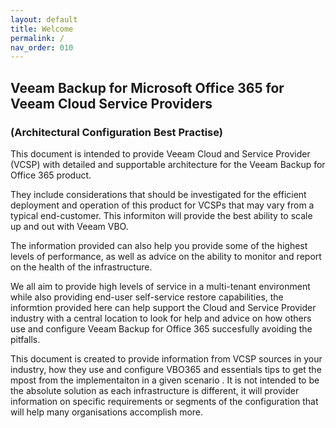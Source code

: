 ```yaml
---
layout: default
title: Welcome
permalink: /
nav_order: 010
---
```


## Veeam Backup for Microsoft Office 365 for Veeam Cloud Service Providers 
### (Architectural Configuration Best Practise) 


This document is intended to provide  Veeam Cloud and Service Provider (VCSP) with detailed and supportable architecture for the Veeam Backup for Office 365 product.  

They include considerations that should be investigated for the efficient deployment and operation of this product for VCSPs that may vary from a typical end-customer.  This informiton will provide the best ability to scale up and out with Veeam VBO.

The information provided can also help you provide some of the highest levels of performance, as well as advice on the ability to monitor and report on the health of the infrastructure.  

We all aim to provide high levels of service in a multi-tenant environment while also providing end-user self-service restore capabilities,  the informtion provided here can help support the Cloud and Service Provider industry with a central location to look for help and advice on how others use and configure Veeam Backup for Office 365 succesfully avoiding the pitfalls.

This document is created to provide information from VCSP sources in your industry, how they use and configure VBO365 and essentials tips to get the mpost from the implementaiton in a given scenario . It is not intended to be the absolute solution as each infrastructure is different, it will provider information on specific requirements or segments of the  configuration that will help many organisations accomplish more. 
